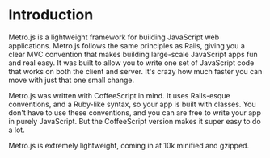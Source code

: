 # Introduction

Metro.js is a lightweight framework for building JavaScript web applications.  Metro.js follows the same principles as Rails, giving you a clear MVC convention that makes building large-scale JavaScript apps fun and real easy.  It was built to allow you to write one set of JavaScript code that works on both the client and server.  It's crazy how much faster you can move with just that one small change.

Metro.js was written with CoffeeScript in mind.  It uses Rails-esque conventions, and a Ruby-like syntax, so your app is built with classes.  You don't have to use these conventions, and you can are free to write your app in purely JavaScript.  But the CoffeeScript version makes it super easy to do a lot.

Metro.js is extremely lightweight, coming in at 10k minified and gzipped.